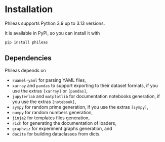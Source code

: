 # Installation

Phileas supports Python 3.9 up to 3.13 versions.

It is available in PyPI, so you can install it with

```sh
pip install phileas
```

## Dependencies

Phileas depends on
 - `ruamel-yaml` for parsing YAML files,
 - `xarray` and `pandas` to support exporting to their dataset formats, if you
   use the extras `[xarray]` or `[pandas]`,
 - `jupyterlab` and `matplotlib` for documentation notebooks generation, if you
   use the extras `[notebook]`,
 - `sympy` for random prime generation, if you use the extras `[sympy]`,
 - `numpy` for random numbers generation,
 - `jinja2` for templates files generation,
 - `rich` for generating the documentation of loaders,
 - `graphviz` for experiment graphs generation, and
 - `dacite` for building dataclasses from dicts.
